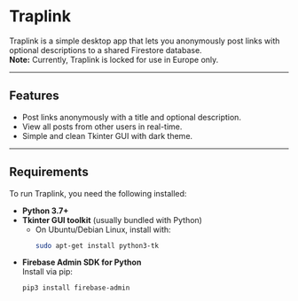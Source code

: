# Traplink

Traplink is a simple desktop app that lets you anonymously post links with optional descriptions to a shared Firestore database.  
**Note:** Currently, Traplink is locked for use in Europe only.

---

## Features

- Post links anonymously with a title and optional description.
- View all posts from other users in real-time.
- Simple and clean Tkinter GUI with dark theme.

---

## Requirements

To run Traplink, you need the following installed:

- **Python 3.7+**  
- **Tkinter GUI toolkit** (usually bundled with Python)  
  - On Ubuntu/Debian Linux, install with:  
    ```bash
    sudo apt-get install python3-tk
    ```  
- **Firebase Admin SDK for Python**  
  Install via pip:  
  ```bash
  pip3 install firebase-admin
